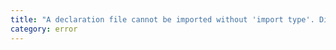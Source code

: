 ```yaml
---
title: "A declaration file cannot be imported without 'import type'. Did you mean to import an implementation file '{0}' instead?"
category: error
---
```


